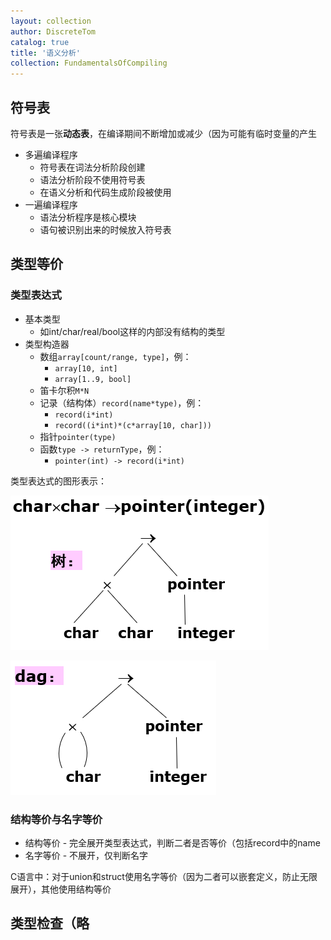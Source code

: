 ```yaml
---
layout: collection
author: DiscreteTom
catalog: true
title: '语义分析'
collection: FundamentalsOfCompiling
---
```


## 符号表

符号表是一张**动态表**，在编译期间不断增加或减少（因为可能有临时变量的产生

- 多遍编译程序
  - 符号表在词法分析阶段创建
  - 语法分析阶段不使用符号表
  - 在语义分析和代码生成阶段被使用
- 一遍编译程序
  - 语法分析程序是核心模块
  - 语句被识别出来的时候放入符号表

## 类型等价

### 类型表达式

- 基本类型
  - 如int/char/real/bool这样的内部没有结构的类型
- 类型构造器
  - 数组`array[count/range, type]`，例：
    - `array[10, int]`
    - `array[1..9, bool]`
  - 笛卡尔积`M*N`
  - 记录（结构体）`record(name*type)`，例：
    - `record(i*int)`
    - `record((i*int)*(c*array[10, char]))`
  - 指针`pointer(type)`
  - 函数`type -> returnType`，例：
    - `pointer(int) -> record(i*int)`

类型表达式的图形表示：

![6-1](img/6-1.png)

![6-2](img/6-2.png)

### 结构等价与名字等价

- 结构等价 - 完全展开类型表达式，判断二者是否等价（包括record中的name
- 名字等价 - 不展开，仅判断名字

C语言中：对于union和struct使用名字等价（因为二者可以嵌套定义，防止无限展开），其他使用结构等价

## 类型检查（略

